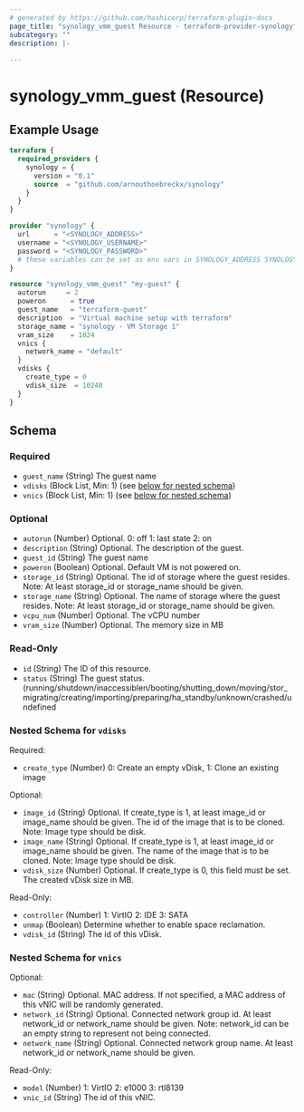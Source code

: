```yaml
---
# generated by https://github.com/hashicorp/terraform-plugin-docs
page_title: "synology_vmm_guest Resource - terraform-provider-synology"
subcategory: ""
description: |-
  
---
```


# synology_vmm_guest (Resource)



## Example Usage

```terraform
terraform {
  required_providers {
    synology = {
      version = "0.1"
      source  = "github.com/arnouthoebreckx/synology"
    }
  }
}

provider "synology" {
  url      = "<SYNOLOGY_ADDRESS>"
  username = "<SYNOLOGY_USERNAME>"
  password = "<SYNOLOGY_PASSWORD>"
  # these variables can be set as env vars in SYNOLOGY_ADDRESS SYNOLOGY_USERNAME and SYNOLOGY_PASSWORD
}

resource "synology_vmm_guest" "my-guest" {
  autorun     = 2
  poweron      = true
  guest_name   = "terraform-guest"
  description  = "Virtual machine setup with terraform"
  storage_name = "synology - VM Storage 1"
  vram_size    = 1024
  vnics {
    network_name = "default"
  }
  vdisks {
    create_type = 0
    vdisk_size  = 10240
  }
}
```

<!-- schema generated by tfplugindocs -->
## Schema

### Required

- `guest_name` (String) The guest name
- `vdisks` (Block List, Min: 1) (see [below for nested schema](#nestedblock--vdisks))
- `vnics` (Block List, Min: 1) (see [below for nested schema](#nestedblock--vnics))

### Optional

- `autorun` (Number) Optional. 0: off 1: last state 2: on
- `description` (String) Optional. The description of the guest.
- `guest_id` (String) The guest name
- `poweron` (Boolean) Optional. Default VM is not powered on.
- `storage_id` (String) Optional. The id of storage where the guest resides. Note: At least storage_id or storage_name should be given.
- `storage_name` (String) Optional. The name of storage where the guest resides. Note: At least storage_id or storage_name should be given.
- `vcpu_num` (Number) Optional. The vCPU number
- `vram_size` (Number) Optional. The memory size in MB

### Read-Only

- `id` (String) The ID of this resource.
- `status` (String) The guest status. (running/shutdown/inaccessiblen/booting/shutting_down/moving/stor_migrating/creating/importing/preparing/ha_standby/unknown/crashed/undefined

<a id="nestedblock--vdisks"></a>
### Nested Schema for `vdisks`

Required:

- `create_type` (Number) 0: Create an empty vDisk, 1: Clone an existing image

Optional:

- `image_id` (String) Optional. If create_type is 1, at least image_id or image_name should be given. The id of the image that is to be cloned. Note: Image type should be disk.
- `image_name` (String) Optional. If create_type is 1, at least image_id or image_name should be given. The name of the image that is to be cloned. Note: Image type should be disk.
- `vdisk_size` (Number) Optional. If create_type is 0, this field must be set. The created vDisk size in MB.

Read-Only:

- `controller` (Number) 1: VirtIO 2: IDE 3: SATA
- `unmap` (Boolean) Determine whether to enable space reclamation.
- `vdisk_id` (String) The id of this vDisk.


<a id="nestedblock--vnics"></a>
### Nested Schema for `vnics`

Optional:

- `mac` (String) Optional. MAC address. If not specified, a MAC address of this vNIC will be randomly generated.
- `network_id` (String) Optional. Connected network group id. At least network_id or network_name should be given. Note: network_id can be an empty string to represent not being connected.
- `network_name` (String) Optional. Connected network group name. At least network_id or network_name should be given.

Read-Only:

- `model` (Number) 1: VirtIO 2: e1000 3: rtl8139
- `vnic_id` (String) The id of this vNIC.


